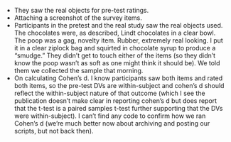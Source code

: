 - They saw the real objects for pre-test ratings. 
- Attaching a screenshot of the survey items.
- Participants in the pretest and the real study saw the real objects used. The chocolates were, as described, Lindt chocolates in a clear bowl. The poop was a gag, novelty item. Rubber, extremely real looking. I put it in a clear ziplock bag and squirted in chocolate syrup to produce a “smudge.” They didn’t get to touch either of the items (so they didn’t know the poop wasn’t as soft as one might think it should be). We told them we collected the sample that morning. 
- On calculating Cohen’s d. I know participants saw both items and rated both items, so the pre-test DVs are within-subject and cohen’s d should reflect the within-subject nature of that outcome (which I see the publication doesn’t make clear in reporting cohen’s d but does report that the t-test is a paired samples t-test further supporting that the DVs were within-subject). I can’t find any code to confirm how we ran Cohen’s d (we’re much better now about archiving and posting our scripts, but not back then). 